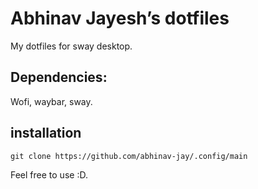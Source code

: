 # Abhinav Jayesh’s dotfiles

My dotfiles for sway desktop. 
## Dependencies:
Wofi,
waybar,
sway.
## installation

` git clone https://github.com/abhinav-jay/.config/main `


Feel free to use :D.
